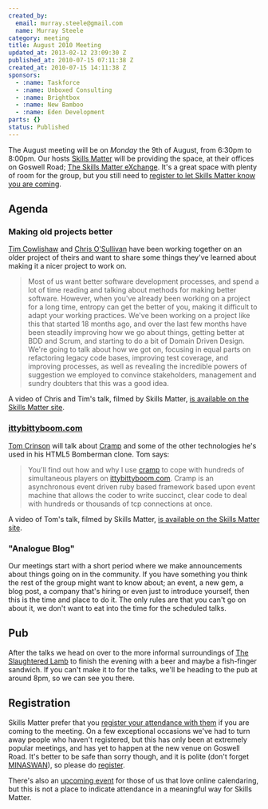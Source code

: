```yaml
--- 
created_by: 
  email: murray.steele@gmail.com
  name: Murray Steele
category: meeting
title: August 2010 Meeting
updated_at: 2013-02-12 23:09:30 Z
published_at: 2010-07-15 07:11:38 Z
created_at: 2010-07-15 14:11:38 Z
sponsors:
  - :name: Taskforce
  - :name: Unboxed Consulting
  - :name: Brightbox
  - :name: New Bamboo
  - :name: Eden Development
parts: {}
status: Published
---
```


The August meeting will be on *Monday* the 9th of August, from 6:30pm to 8:00pm.  Our hosts [Skills Matter](http://skillsmatter.com/) will be providing the space, at their offices on Goswell Road; [The Skills Matter eXchange](http://skillsmatter.com/location-details/design-architecture/484/96).  It's a great space with plenty of room for the group, but you still need to <a href="#aug10registration">register to let Skills Matter know you are coming</a>.

Agenda
------

### Making old projects better

[Tim Cowlishaw](http://timcowlishaw.co.uk/) and [Chris O'Sullivan](http://thechrisoshow.com/) have been working together on an older project of theirs and want to share some things they've learned about making it a nicer project to work on.

> Most of us want better software development processes, and spend a lot of
> time reading and talking about methods for making better software. However,
> when you've already been working on a project for a long time, entropy can 
> get the better of you, making it difficult to adapt your working practices. 
> We've been working on a project like this that started 18 months ago, and 
> over the last few months have been steadily improving how we go about things, 
> getting better at BDD and Scrum, and starting to do a bit of Domain Driven 
> Design. We're going to talk about how we got on, focusing in equal parts on 
> refactoring legacy code bases, improving test coverage, and improving 
> processes, as well as revealing the incredible powers of suggestion we 
> employed to convince stakeholders, management and sundry doubters that this 
> was a good idea.

A video of Chris and Tim's talk, filmed by Skills Matter, [is available on the Skills Matter site](http://skillsmatter.com/podcast/ajax-ria/making-old-projects-better).

### [ittybittyboom.com](http://ittybittyboom.com)

[Tom Crinson](http://mrjaba.posterous.com/) will talk about [Cramp](http://m.onkey.org/2010/1/7/introducing-cramp) and some of the other technologies he's used in his HTML5 Bomberman clone.  Tom says: 

> You'll find out how and why I use [cramp](http://github.com/lifo/cramp) to cope with hundreds of simultaneous
> players on [ittybittyboom.com](http://ittybittyboom.com).  Cramp is an asynchronous
> event driven ruby based framework based upon event machine that allows the coder to
> write succinct, clear code to deal with hundreds or thousands of tcp connections at once.

A video of Tom's talk, filmed by Skills Matter, [is available on the Skills Matter site](http://skillsmatter.com/podcast/ajax-ria/cramp).

### "Analogue Blog"

Our meetings start with a short period where we make announcements about things going on in the community.  If you have something you think the rest of the group might want to know about; an event, a new gem, a blog post, a company that's hiring or even just to introduce yourself, then this is the time and place to do it.  The only rules are that you can't go on about it, we don't want to eat into the time for the scheduled talks.

Pub
---

After the talks we head on over to the more informal surroundings of [The Slaughtered Lamb](http://www.theslaughteredlambpub.com/) to finish the evening with a beer and maybe a fish-finger sandwich.  If you can't make it to for the talks, we'll be heading to the pub at around 8pm, so we can see you there.

Registration <a name="aug10registration">&nbsp;</a>
---------------------------------------------------

Skills Matter prefer that you [register your attendance with them](http://skillsmatter.com/event/ajax-ria/lrug-august) if you are coming to the meeting.  On a few exceptional occasions we've had to turn away people who haven't registered, but this has only been at extremely popular meetings, and has yet to happen at the new venue on Goswell Road.  It's better to be safe than sorry though, and it is polite (don't forget [MINASWAN](http://oreilly.com/ruby/excerpts/ruby-learning-rails/ruby-glossary.html#I_indexterm_d1e32036)), so please do [register](http://skillsmatter.com/event/ajax-ria/lrug-august).

There's also an [upcoming event](http://upcoming.yahoo.com/event/6592375/) for those of us that love online calendaring, but this is not a place to indicate attendance in a meaningful way for Skills Matter.
